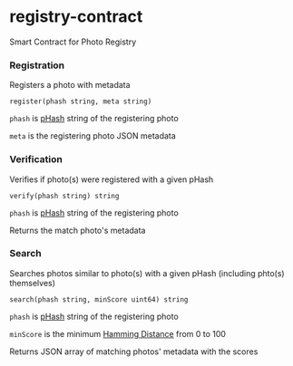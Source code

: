 # registry-contract
Smart Contract for Photo Registry

### Registration
Registers a photo with metadata

`register(phash string, meta string)`

`phash` is [pHash](https://www.phash.org) string of the registering photo

`meta` is the registering photo JSON metadata

### Verification
Verifies if photo(s) were registered with a given pHash 

`verify(phash string) string`

`phash` is [pHash](https://www.phash.org) string of the registering photo

Returns the match photo's metadata

### Search
Searches photos similar to photo(s) with a given pHash (including phto(s) themselves)

`search(phash string, minScore uint64) string`

`phash` is [pHash](https://www.phash.org) string of the registering photo

`minScore` is the minimum [Hamming Distance](https://en.wikipedia.org/wiki/Hamming_distance) from 0 to 100

Returns JSON array of matching photos' metadata with the scores
